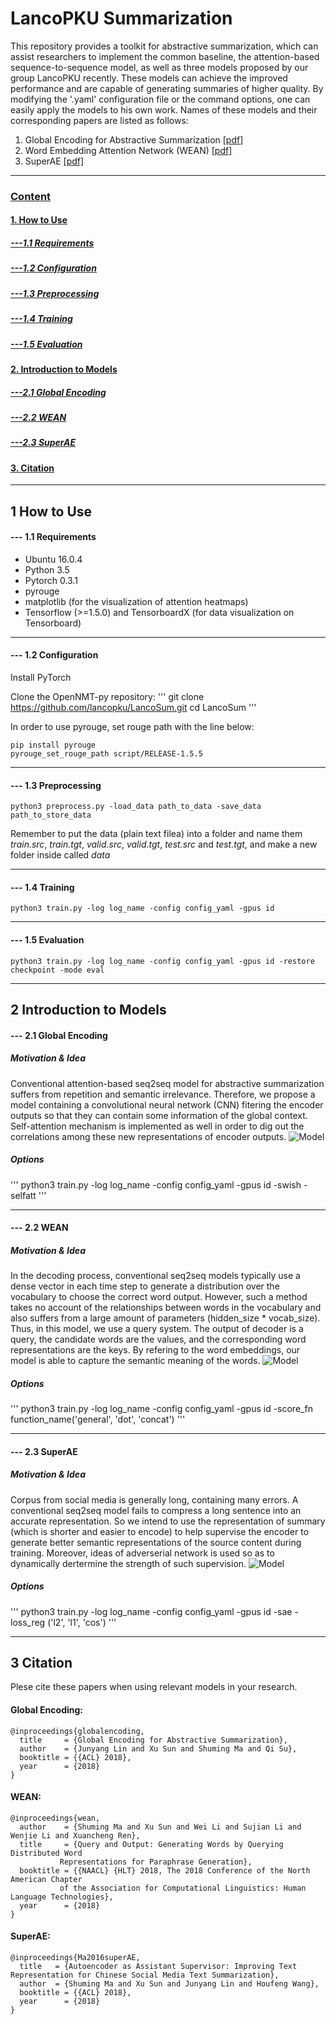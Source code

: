 # LancoPKU Summarization
This repository provides a toolkit for abstractive summarization, which can assist researchers to implement the common baseline, the attention-based sequence-to-sequence model, as well as three models proposed by our group LancoPKU recently. These models can achieve the improved performance and are capable of generating summaries of higher quality. By modifying the '.yaml' configuration file or the command options, one can easily apply the models to his own work. Names of these models and their corresponding papers are listed as follows:

1. Global Encoding for Abstractive Summarization [[pdf]](https://arxiv.org/abs/1805.03989)
2. Word Embedding Attention Network (WEAN)  [[pdf]](https://arxiv.org/abs/1803.01465)
3. SuperAE [[pdf]](https://arxiv.org/abs/1805.04869)

***********************************************************


### [Content](#0)
####  [1. How to Use](#1)
##### [---1.1 Requirements](#1.1)
##### [---1.2 Configuration](#1.2)
##### [---1.3 Preprocessing](#1.3)
##### [---1.4 Training](#1.4)
##### [---1.5 Evaluation](#1.5)
####  [2. Introduction to Models](#2)
##### [---2.1 Global Encoding](#2.1)
##### [---2.2 WEAN](#2.2)
##### [---2.3 SuperAE](#2.3)
#### [3. Citation](#3)


***********************************************************


<h2 id="1"> 1 How to Use </h2>

<h4 id="1.1"> --- 1.1 Requirements </h4>

* Ubuntu 16.0.4
* Python 3.5
* Pytorch 0.3.1
* pyrouge
* matplotlib (for the visualization of attention heatmaps)
* Tensorflow (>=1.5.0) and TensorboardX (for data visualization on Tensorboard)


***********************************************************

<h4 id="1.2"> --- 1.2 Configuration </h4>
Install PyTorch

Clone the OpenNMT-py repository:
'''
git clone https://github.com/lancopku/LancoSum.git
cd LancoSum
'''

In order to use pyrouge, set rouge path with the line below:
```
pip install pyrouge
pyrouge_set_rouge_path script/RELEASE-1.5.5
```

***********************************************************

<h4 id="1.3"> --- 1.3 Preprocessing </h4>

```
python3 preprocess.py -load_data path_to_data -save_data path_to_store_data
```
Remember to put the data (plain text filea) into a folder and name them *train.src*, *train.tgt*, *valid.src*, *valid.tgt*, *test.src* and *test.tgt*, and make a new folder inside called *data*

***********************************************************
<h4 id="1.4"> --- 1.4 Training </h4>

```
python3 train.py -log log_name -config config_yaml -gpus id
```

***********************************************************
<h4 id="1.5"> --- 1.5 Evaluation </h4>

```
python3 train.py -log log_name -config config_yaml -gpus id -restore checkpoint -mode eval
```

***********************************************************
<h2 id="2"> 2 Introduction to Models </h2>

<h4 id="2.1"> --- 2.1 Global Encoding </h4>

##### Motivation & Idea
Conventional attention-based seq2seq model for abstractive summarization suffers from repetition and semantic irrelevance. Therefore, we propose a model containing a convolutional neural network (CNN) fitering the encoder outputs so that they can contain some information of the global context. Self-attention mechanism is implemented as well in order to dig out the correlations among these new representations of encoder outputs.
![Model](https://github.com/justinlin610/LancoSum/raw/master/table/CGU.png)

##### Options
'''
python3 train.py -log log_name -config config_yaml -gpus id -swish -selfatt
'''

***********************************************************
<h4 id="2.2"> --- 2.2 WEAN </h4>

##### Motivation & Idea
In the decoding process, conventional seq2seq models typically use a dense vector in each time step to generate a distribution over the vocabulary to choose the correct word output. However, such a method takes no account of the relationships between words in the vocabulary and also suffers from a large amount of parameters (hidden_size * vocab_size). Thus, in this model, we use a query system. The output of decoder is a query, the candidate words are the values, and the corresponding word representations are the keys. By refering to the word embeddings, our model is able to capture the semantic meaning of the words.
![Model](https://github.com/justinlin610/LancoSum/raw/master/table/WEAN.png)

##### Options
'''
python3 train.py -log log_name -config config_yaml -gpus id -score_fn function_name('general', 'dot', 'concat')
'''

***********************************************************
<h4 id="2.3"> --- 2.3 SuperAE </h4>

##### Motivation & Idea
Corpus from social media is generally long, containing many errors. A conventional seq2seq model fails to compress a long sentence into an accurate representation. So we intend to use the representation of summary (which is shorter and easier to encode) to help supervise the encoder to generate better semantic representations of the source content during training. Moreover, ideas of adverserial network is used so as to dynamically dertermine the strength of such supervision.
![Model](https://github.com/justinlin610/LancoSum/raw/master/table/SuperAE.png)

##### Options
'''
python3 train.py -log log_name -config config_yaml -gpus id -sae -loss_reg ('l2', 'l1', 'cos')
'''

***********************************************************
<h2 id="3"> 3 Citation </h2>

Plese cite these papers when using relevant models in your research.
#### Global Encoding:
```
@inproceedings{globalencoding,
  title     = {Global Encoding for Abstractive Summarization},
  author    = {Junyang Lin and Xu Sun and Shuming Ma and Qi Su},
  booktitle = {{ACL} 2018},
  year      = {2018}
}
```

#### WEAN:
```
@inproceedings{wean,
  author    = {Shuming Ma and Xu Sun and Wei Li and Sujian Li and Wenjie Li and Xuancheng Ren},
  title     = {Query and Output: Generating Words by Querying Distributed Word
	       Representations for Paraphrase Generation},
  booktitle = {{NAACL} {HLT} 2018, The 2018 Conference of the North American Chapter
	       of the Association for Computational Linguistics: Human Language Technologies},
  year      = {2018}
}
```

#### SuperAE:
```
@inproceedings{Ma2016superAE,
  title   = {Autoencoder as Assistant Supervisor: Improving Text Representation for Chinese Social Media Text Summarization},
  author  = {Shuming Ma and Xu Sun and Junyang Lin and Houfeng Wang},
  booktitle = {{ACL} 2018},
  year      = {2018}
}
```
